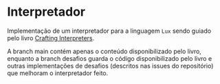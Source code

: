 # Interpretador
Implementação de um interpretador para a linguagem `Lux` sendo guiado pelo livro [Crafting Interpreters](https://craftinginterpreters.com/contents.html).

A branch main contém apenas o conteúdo disponibilizado pelo livro, enquanto a branch desafios guarda o código disponibilizado pelo livro e outras implementações de desafios (descritos nas issues do repositório) que melhoram o interpretador feito.
